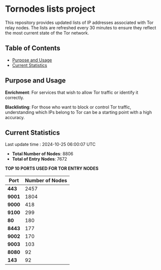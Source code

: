# Tornodes lists project

This repository provides updated lists of IP addresses associated with Tor relay nodes. The lists are refreshed every 30 minutes to ensure they reflect the most current state of the Tor network.

## Table of Contents

- [Purpose and Usage](#purpose-and-usage)
- [Current Statistics](#current-statistics)


## Purpose and Usage

**Enrichment**: For services that wish to allow Tor traffic or identify it correctly.

**Blacklisting**: For those who want to block or control Tor traffic, understanding which IPs belong to Tor can be a starting point with a high accuracy.

## Current Statistics

Last update time : 2024-10-25 06:00:07 UTC

- **Total Number of Nodes**: 8806
- **Total of Entry Nodes**: 7672

**TOP 10 PORTS USED FOR TOR ENTRY NODES**

| **Port** | **Number of Nodes** |
|------|-----------------|
| **443**   | 2457  |
| **9001**   | 1804  |
| **9000**   | 418  |
| **9100**   | 299  |
| **80**   | 180  |
| **8443**   | 177  |
| **9002**   | 170  |
| **9003**   | 103  |
| **8080**   | 92  |
| **143**   | 92  |

